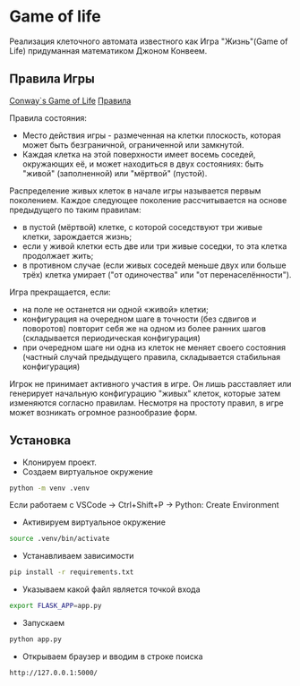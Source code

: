 # Game of life

Реализация клеточного автомата известного как Игра "Жизнь"(Game of Life) придуманная математиком Джоном Конвеем.

## Правила Игры

[Conway`s Game of Life](https://en.wikipedia.org/wiki/Conway%27s_Game_of_Life)
[Правила](https://ru.wikipedia.org/wiki/%D0%98%D0%B3%D1%80%D0%B0_%C2%AB%D0%96%D0%B8%D0%B7%D0%BD%D1%8C%C2%BB#%D0%9F%D1%80%D0%B0%D0%B2%D0%B8%D0%BB%D0%B0)

Правила состояния:
 - Место действия игры - размеченная на клетки плоскость, которая может быть безграничной, ограниченной или замкнутой.
 - Каждая клетка на этой поверхности имеет восемь соседей, окружающих её, и может находиться в двух состояниях: быть "живой" (заполненной) или "мёртвой" (пустой).

Распределение живых клеток в начале игры называется первым поколением. Каждое следующее поколение рассчитывается на основе предыдущего по таким правилам:
 - в пустой (мёртвой) клетке, с которой соседствуют три живые клетки, зарождается жизнь;
 - если у живой клетки есть две или три живые соседки, то эта клетка продолжает жить;
 - в противном случае (если живых соседей меньше двух или больше трёх) клетка умирает ("от одиночества" или "от перенаселённости").

Игра прекращается, если:
 - на поле не останется ни одной «живой» клетки;
 - конфигурация на очередном шаге в точности (без сдвигов и поворотов) повторит себя же на одном из более ранних шагов (складывается периодическая конфигурация)
 - при очередном шаге ни одна из клеток не меняет своего состояния (частный случай предыдущего правила, складывается стабильная конфигурация)

Игрок не принимает активного участия в игре. Он лишь расставляет или генерирует начальную конфигурацию "живых" клеток, которые затем изменяются согласно правилам. Несмотря на простоту правил, в игре может возникать огромное разнообразие форм. 

## Установка
 - Клонируем проект.
 - Создаем виртуальное окружение 
 ```bash
 python -m venv .venv
 ```
 Если работаем с VSCode -> Ctrl+Shift+P -> Python: Create Environment
 - Активируем виртуальное окружение
 ```bash
 source .venv/bin/activate 
 ```
 - Устанавливаем зависимости
 ```bash
 pip install -r requirements.txt
 ```
 - Указываем какой файл является точкой входа
 ```bash
 export FLASK_APP=app.py
 ```
 - Запускаем
 ```bash
 python app.py
 ```
- Открываем браузер и вводим в строке поиска
```bash
http://127.0.0.1:5000/
```